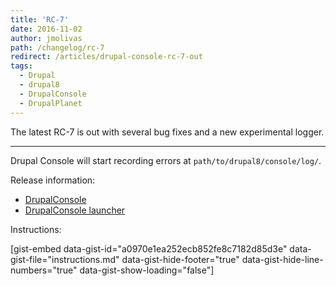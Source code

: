 ```yaml
---
title: 'RC-7'
date: 2016-11-02
author: jmolivas
path: /changelog/rc-7
redirect: /articles/drupal-console-rc-7-out
tags:
  - Drupal
  - drupal8
  - DrupalConsole
  - DrupalPlanet
---
```


The latest RC-7 is out with several bug fixes and a new experimental logger.

---

Drupal Console will start recording errors at `path/to/drupal8/console/log/`.

Release information:

- [DrupalConsole](https://github.com/hechoendrupal/DrupalConsole/releases/tag/1.0.0-rc7)
- [DrupalConsole launcher](https://github.com/hechoendrupal/drupal-console-launcher/releases/tag/1.0.0-rc7)

Instructions:

\[gist-embed data-gist-id="a0970e1ea252ecb852fe8c7182d85d3e" data-gist-file="instructions.md" data-gist-hide-footer="true" data-gist-hide-line-numbers="true" data-gist-show-loading="false"\]
